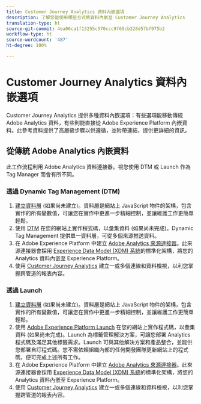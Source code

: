 ```yaml
---
title: Customer Journey Analytics 資料內嵌選項
description: 了解您能使用哪些方式將資料內嵌至 Customer Journey Analytics
translation-type: ht
source-git-commit: 4ea06ca1f13255c570ccc9f69cb328d57bf975b2
workflow-type: ht
source-wordcount: '487'
ht-degree: 100%

---
```



# Customer Journey Analytics 資料內嵌選項

Customer Journey Analytics 提供多種資料內嵌選項：有些選項能移動傳統 Adobe Analytics 資料，有些則能直接從 Adobe Experience Platform 內嵌資料。此參考資料提供了高層級步驟以供遵循，並附帶連結，提供更詳細的資訊。

## 從傳統 Adobe Analytics 內嵌資料

此工作流程利用 Adobe Analytics 資料連接器，視您使用 DTM 或 Launch 作為 Tag Manager 而會有所不同。

### 透過 Dynamic Tag Management (DTM)

1. [建立資料層](https://docs.adobe.com/content/help/zh-Hant/analytics/implementation/prepare/data-layer.html) (如果尚未建立)。資料層是網站上 JavaScript 物件的架構，包含實作的所有變數值，可讓您在實作中更進一步精細控制，並讓維護工作更簡單輕鬆。
1. 使用 [DTM](https://docs.adobe.com/content/help/zh-Hant/analytics/implementation/other/dtm/dtm-implementation-overview.html) 在您的網站上實作程式碼，以彙集資料 (如果尚未完成)。Dynamic Tag Management 提供單一資料層，可從多個來源推送資料。
1. 在 Adobe Experience Platform 中建立 [Adobe Analytics 來源連接器](https://docs.adobe.com/content/help/zh-Hant/experience-platform/sources/ui-tutorials/create/adobe-applications/analytics.html)。此來源連接器會採用 [Experience Data Model (XDM) 系統](https://docs.adobe.com/content/help/zh-Hant/experience-platform/xdm/home.html)的標準化架構，將您的 Analytics 資料內嵌至 Experience Platform。
1. 使用 [Customer Journey Analytics](https://docs.adobe.com/content/help/zh-Hant/analytics-platform/using/cja-overview/cja-getting-started.html) 建立一或多個連線和資料檢視，以利您掌握跨管道的報表內容。

### 透過 Launch

1. [建立資料層](https://docs.adobe.com/content/help/zh-Hant/analytics/implementation/prepare/data-layer.html) (如果尚未建立)。資料層是網站上 JavaScript 物件的架構，包含實作的所有變數值，可讓您在實作中更進一步精細控制，並讓維護工作更簡單輕鬆。
1. 使用 [Adobe Experience Platform Launch](https://docs.adobe.com/content/help/zh-Hant/analytics/implementation/launch/overview.html) 在您的網站上實作程式碼，以彙集資料 (如果尚未完成)。Launch 為標籤管理解決方案，可讓您部署 Analytics 程式碼及滿足其他標籤需求。Launch 可與其他解決方案和產品整合，並能供您部署自訂程式碼。您不需依賴組織內部的任何開發團隊更新網站上的程式碼，便可完成上述所有工作。
1. 在 Adobe Experience Platform 中建立 [Adobe Analytics 來源連接器](https://docs.adobe.com/content/help/zh-Hant/experience-platform/sources/ui-tutorials/create/adobe-applications/analytics.html)。此來源連接器會採用 [Experience Data Model (XDM) 系統](https://docs.adobe.com/content/help/zh-Hant/experience-platform/xdm/home.html)的標準化架構，將您的 Analytics 資料內嵌至 Experience Platform。
1. 使用 [Customer Journey Analytics](https://docs.adobe.com/content/help/zh-Hant/analytics-platform/using/cja-overview/cja-getting-started.html) 建立一或多個連線和資料檢視，以利您掌握跨管道的報表內容。
